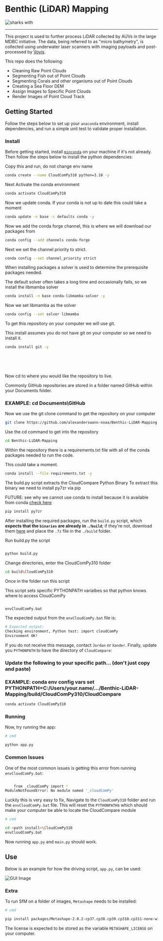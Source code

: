 # Benthic (LiDAR) Mapping

![sharks with](./figures/sharknado.webp)

---

This project is used to further process LiDAR collected by AUVs in the large MDBC initiative. The data, being referred 
to as "micro bathymetry", is collected using underwater laser scanners with imaging payloads and post-processed by 
[Voyis](https://voyis.com/).

This repo does the following:
- Cleaning Raw Point Clouds
- Segmenting Fish out of Point Clouds
- Segmenting Corals and other organisms out of Point Clouds
- Creating a Sea Floor DEM
- Assign Images to Specific Point Clouds
- Render Images of Point Cloud Track

## Getting Started

Follow the steps below to set up your `anaconda` environment, install dependencies, and run a simple unit test to
validate proper installation.

### Install

Before getting started, install [`minconda`](https://docs.anaconda.com/miniconda/) on your machine if it's not already. 
Then follow the steps below to install the python dependencies:


 Copy this and run, do not change env name
```bash
conda create --name CloudComPy310 python=3.10 -y
```

Next Activate the conda environment
```bash
conda activate CloudComPy310
```

Now we update conda. If your conda is not up to date this could take a moment
```bash
conda update -n base -c defaults conda -y
```
Now we add the conda forge channel, this is where we will download our packages from
```bash
conda config --add channels conda-forge
```

Next we set the channel priority to strict.
```bash
conda config --set channel_priority strict
```

When installing packages a solver is used to determine the prerequisite packages needed.

The default solver often takes a long time and occasionally fails, so we install the libmamba solver
```bash
conda install -n base conda-libmamba-solver -y
```

Now we set libmamba as the solver
```bash
conda config --set solver libmamba
```

To get this repository on your computer we will use git.

This install assumes you do not have git on your computer so we need to install it.
```bash
conda install git -y
```

 <br> 
  <br> 
   <br> 


Now cd to where you would like the repository to live.

Commonly GitHub repositories are stored in a folder named GitHub within your Documents folder.


### EXAMPLE: cd Documents\GitHub



Now we use the git clone command to get the repository on your computer
```bash
git clone https://github.com/alexanderswann-noaa/Benthic-LiDAR-Mapping.git
```

Use the cd command to get into the repository
```bash
cd Benthic-LiDAR-Mapping
```

Within the repository there is a requirements.txt file with all of the conda packages needed to run the code.

This could take a moment.
```bash
conda install --file requirements.txt -y
```

The build.py script extracts the CloudCompare Python Binary
To extract this binary we need to install py7zr via pip

FUTURE: see why we cannot use conda to install because it is available from conda [check here](https://github.com/miurahr/py7zr)
```bash
pip install py7zr
```


After installing the required packages, run the `build.py` script, which **expects that the `binaries` are already in `./build`**; if 
they're not, download them [here](https://www.simulation.openfields.fr/index.php/cloudcompy-downloads/3-cloudcompy-binaries/5-windows-cloudcompy-binaries/106-cloudcompy310-20240613) and place the `.7z` file in the `./build` folder.

Run build.py the script
```bash

python build.py
```
Change directories, enter the CloudComPy310 folder
```bash 
cd build\CloudComPy310
```
Once in the folder run this script

This script sets specific PYTHONPATH varialbes so that python knows where to access CloudComPy
```bash

envCloudComPy.bat
```

The expected output from the `envCloudComPy.bat` file is:
```bash
# Expected output:
Checking environment, Python test: import cloudComPy
Environment OK!
```

If you do not receive this message, contact `Jordan` or `Xander`. Finally, update you `PYTHONPATH` to have the directory 
of `CloudCompare`:


### Update the following to your specific path... (don't just copy and paste)
### EXAMPLE: conda env config vars set PYTHONPATH=C:/Users/your.name/.../Benthic-LiDAR-Mapping/build/CloudComPy310/CloudCompare

```bash
conda activate CloudComPy310
```

### Running

Now, try running the app:

```bash
# cmd

python app.py
```

### Common Issues

One of the most common issues is getting this error from running `envCloudComPy.bat`:

```bash

    from _cloudComPy import *
ModuleNotFoundError: No module named '_cloudComPy'
```

Luckily this is very easy to fix, Navigate to the `CloudComPy310` folder and run the `envCloudComPy.bat` file. This will 
reset the `PYTHONPATH`s which should make your computer be able to locate the CloudCompare module

```bash
# cmd

cd <path install>\CloudComPy310
envCloudComPy.bat
```
Now running `app.py` and `main.py` should work.

## Use

Below is an example for how the driving script, `app.py`, can be used:

![GUI Image](./figures/gui_pic.PNG)

### Extra

To run SfM on a folder of images, `Metashape` needs to be installed:

```bash
# cmd

pip install packages/Metashape-2.0.2-cp37.cp38.cp39.cp310.cp311-none-win_amd64.whl
```

The license is expected to be stored as the variable `METASHAPE_LICENSE` on your computer.
